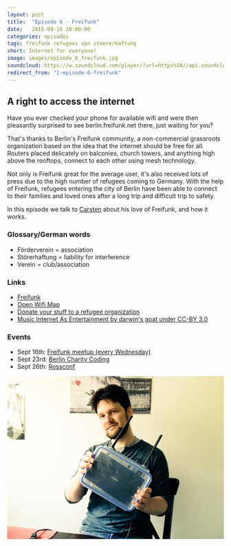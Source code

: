 ```yaml
---
layout: post
title:  "Episode 6 - Freifunk"
date:   2015-09-16 20:00:00
categories: episodes
tags: freifunk refugees vpn stoererhaftung
short: Internet for everyone!
image: images/episode_6_freifunk.jpg
soundcloud: https://w.soundcloud.com/player/?url=https%3A//api.soundcloud.com/tracks/223990891&amp;color=ff5500&amp;auto_play=false&amp;hide_related=false&amp;show_comments=true&amp;show_user=true&amp;show_reposts=false
redirect_from: "1-episode-6-freifunk"
---
```


## A right to access the internet

Have you ever checked your phone for available wifi and were then pleasantly surprised to see berlin.freifunk.net there, just waiting for you?

That's thanks to Berlin's Freifunk community, a non-commercial grassroots organization based on the idea that the internet should be free for all. Routers placed delicately on balconies, church towers, and anything high above the rooftops, connect to each other using mesh technology.

Not only is Freifunk great for the average user, it's also received lots of press due to the high number of refugees coming to Germany. With the help of Freifunk, refugees entering the city of Berlin have been able to connect to their families and loved ones after a long trip and difficult trip to safety.

In this episode we talk to [Carsten](https://twitter.com/carpgezwitscher) about his love of Freifunk, and how it works.

### Glossary/German words
* Förderverein = association
* Störerhaftung = liability for interference
* Verein = club/association

### Links
* [Freifunk](http://berlin.freifunk.net)
* [Open Wifi Map](http://berlin.freifunk.net/network/map/)
* [Donate your stuff to a refugee organization](http://fluechtlingshilfe.berlin/)
* [Music Internet As Entertainment by darwin's goat under CC-BY 3.0](https://soundcloud.com/darwins-goat/internet-as-entertainment)

### Events
* Sept 16th: [Freifunk meetup (every Wednesday)](https://www.c-base.org/cal/month.php)
* Sept 23rd: [Berlin Charity Coding](http://www.meetup.com/de/Berlin-Charity-Coding/members/)
* Sept 26th: [Rossconf](http://www.rossconf.io/event/berlin/)

![Carsten and his Freifunk Box](/images/episode_6_freifunk.jpg)
